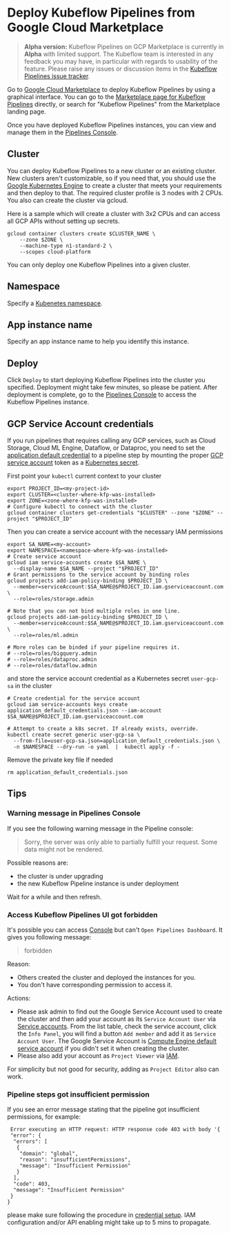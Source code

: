 # Deploy Kubeflow Pipelines from Google Cloud Marketplace

> **Alpha version:** 
Kubeflow Pipelines on GCP Marketplace is currently in **Alpha** with limited 
support. The Kubeflow team is interested in any feedback you may have, in 
particular with regards to usability of the feature. Please raise any issues
or discussion items in the
[Kubeflow Pipelines issue tracker](https://github.com/kubeflow/pipelines/issues).

Go to [Google Cloud Marketplace](https://console.cloud.google.com/marketplace) to deploy Kubeflow Pipelines by using a graphical interface.
You can go to the [Marketplace page for Kubeflow Pipelines](https://console.cloud.google.com/marketplace/details/google-cloud-ai-platform/kubeflow-pipelines) directly, or search for "Kubeflow Pipelines" from the Marketplace landing page.

Once you have deployed Kubeflow Pipelines instances, you can view and manage them in the [Pipelines Console](http://console.cloud.google.com/ai-platform/pipelines).

## Cluster

You can deploy Kubeflow Pipelines to a new cluster or an existing cluster. New clusters aren't customizable, so if you need that, you should use the [Google Kubernetes Engine](https://console.cloud.google.com/kubernetes/list) to create a cluster that meets your requirements and then deploy to that. The required cluster profile is 3 nodes with 2 CPUs. You also can create the cluster via gcloud.

Here is a sample which will create a cluster with 3x2 CPUs and can access all GCP APIs without setting up secrets.

```
gcloud container clusters create $CLUSTER_NAME \
    --zone $ZONE \
    --machine-type n1-standard-2 \
    --scopes cloud-platform
```

You can only deploy one Kubeflow Pipelines into a given cluster.

## Namespace
Specify a [Kubenetes namespace](https://kubernetes.io/docs/concepts/overview/working-with-objects/namespaces/).

## App instance name
Specify an app instance name to help you identify this instance.

## Deploy
Click `Deploy` to start deploying Kubeflow Pipelines into the cluster you specified.
Deployment might take few minutes, so please be patient. After deployment is complete, go to the [Pipelines Console](http://pantheon.corp.google.com/ai-platform/pipelines) to access the Kubeflow Pipelines instance.

## GCP Service Account credentials
If you run pipelines that requires calling any GCP services, such as Cloud Storage, Cloud ML Engine, Dataflow, or Dataproc, you need to set the [application default credential](https://cloud.google.com/docs/authentication/production#providing_credentials_to_your_application) to a pipeline step by mounting the proper [GCP service account](https://cloud.google.com/iam/docs/service-accounts) token as a [Kubernetes secret](https://kubernetes.io/docs/concepts/configuration/secret/).

First point your `kubectl` current context to your cluster
```
export PROJECT_ID=<my-project-id>
export CLUSTER=<cluster-where-kfp-was-installed>
export ZONE=<zone-where-kfp-was-installed>
# Configure kubectl to connect with the cluster
gcloud container clusters get-credentials "$CLUSTER" --zone "$ZONE" --project "$PROJECT_ID"
```

Then you can create a service account with the necessary IAM permissions
```
export SA_NAME=<my-account>
export NAMESPACE=<namespace-where-kfp-was-installed>
# Create service account
gcloud iam service-accounts create $SA_NAME \
  --display-name $SA_NAME --project "$PROJECT_ID"
# Grant permissions to the service account by binding roles
gcloud projects add-iam-policy-binding $PROJECT_ID \
  --member=serviceAccount:$SA_NAME@$PROJECT_ID.iam.gserviceaccount.com \
  --role=roles/storage.admin

# Note that you can not bind multiple roles in one line.
gcloud projects add-iam-policy-binding $PROJECT_ID \
  --member=serviceAccount:$SA_NAME@$PROJECT_ID.iam.gserviceaccount.com \
  --role=roles/ml.admin

# More roles can be binded if your pipeline requires it.
# --role=roles/bigquery.admin
# --role=roles/dataproc.admin
# --role=roles/dataflow.admin
```

and store the service account credential as a Kubernetes secret `user-gcp-sa` in the cluster
```
# Create credential for the service account
gcloud iam service-accounts keys create application_default_credentials.json --iam-account $SA_NAME@$PROJECT_ID.iam.gserviceaccount.com

# Attempt to create a k8s secret. If already exists, override.
kubectl create secret generic user-gcp-sa \
  --from-file=user-gcp-sa.json=application_default_credentials.json \
  -n $NAMESPACE --dry-run -o yaml  |  kubectl apply -f -
```
Remove the private key file if needed
```
rm application_default_credentials.json
```

## Tips

### Warning message in Pipelines Console
If you see the following warning message in the Pipeline console:

> Sorry, the server was only able to partially fulfill your request. Some data might not be rendered.

Possible reasons are:
- the cluster is under upgrading
- the new Kubeflow Pipeline instance is under deployment

Wait for a while and then refresh.

### Access Kubeflow Pipelines UI got forbidden
It's possible you can access [Console](https://console.cloud.google.com/ai-platform/pipelines/clusters)
but can't `Open Pipelines Dashboard`. It gives you following message:

> forbidden

Reason:
- Others created the cluster and deployed the instances for you.
- You don't have corresponding permission to access it.

Actions:
- Please ask admin to find out the Google Service Account used to create the cluster and then add your account as its `Service Account User` via [Service accounts](https://console.cloud.google.com/iam-admin/serviceaccounts). From the list table, check the
service account, click the `Info Panel`, you will find a button `Add member` and add it
as `Service Account User`. The Google Service Account is [Compute Engine default service account](https://cloud.google.com/compute/docs/access/service-accounts#compute_engine_service_account) if you didn't set it when creating the cluster.
- Please also add your account as `Project Viewer` via [IAM](https://console.cloud.google.com/iam-admin/iam).

For simplicity but not good for security, adding as `Project Editor` also can work.

### Pipeline steps got insufficient permission
If you see an error message stating that the pipeline got insufficient
permissions, for example:

```
 Error executing an HTTP request: HTTP response code 403 with body '{
 "error": {
  "errors": [
   {
    "domain": "global",
    "reason": "insufficientPermissions",
    "message": "Insufficient Permission"
   }
  ],
  "code": 403,
  "message": "Insufficient Permission"
 }
}
```
please make sure following the procedure in [credential setup](#gcp-service-account-credentials). IAM configuration and/or
 API enabling might take up to 5 mins to propagate. 
